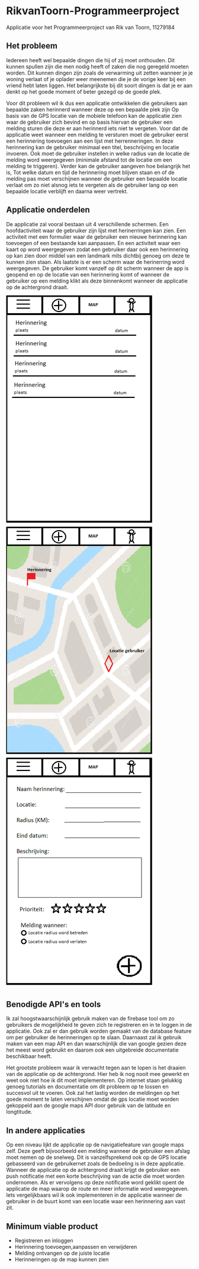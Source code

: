 # RikvanToorn-Programmeerproject
Applicatie voor het Programmeerproject van Rik van Toorn, 11279184


## Het probleem
Iedereen heeft wel bepaalde dingen die hij of zij moet onthouden. Dit kunnen spullen zijn die men nodig heeft of zaken die nog geregeld moeten worden. Dit kunnen dingen zijn zoals de verwarming uit zetten wanneer je je woning verlaat of je oplader weer meenemen die je de vorige keer bij een vriend hebt laten liggen. Het belangrijkste bij dit soort dingen is dat je er aan denkt op het goede moment of beter gezegd op de goede plek.

Voor dit probleem wil ik dus een applicatie ontwikkelen die gebruikers aan bepaalde zaken herinnerd wanneer deze op een bepaalde plek zijn Op basis van de GPS locatie van de mobiele telefoon kan de applicatie zien waar de gebruiker zich bevind en op basis hiervan de gebruiker een melding sturen die deze er aan herinnerd iets niet te vergeten. Voor dat de applicatie weet wanneer een melding te versturen moet de gebruiker eerst een herinnering toevoegen aan een lijst met herrenneringen. In deze herinnering kan de gebruiker minimaal een titel, beschrijving en locatie invoeren. Ook moet de gebruiker instellen in welke radius van de locatie de melding word weergegeven (minimale afstand tot de locatie om een melding te triggeren). Verder kan de gebruiker aangeven hoe belangrijk het is, Tot welke datum en tijd de herinnering moet blijven staan en of de melding pas moet verschijnen wanneer de gebruiker een bepaalde locatie verlaat om zo niet alsnog iets te vergeten als de gebruiker lang op een bepaalde locatie verblijft en daarna weer vertrekt.

## Applicatie onderdelen
De applicatie zal vooral bestaan uit 4 verschillende schermen. Een hoofdactiviteit waar de gebruiker zijn lijst met herinerringen kan zien. Een activiteit met een formulier waar de gebruiker een nieuwe herinnering kan toevoegen of een bestaande kan aanpassen. En een activiteit waar een kaart op word weergegeven zodat een gebruiker daar ook een herinnering op kan zien door middel van een landmark mits dichtbij genoeg om deze te kunnen zien staan. Als laatste is er een scherm waar de herinerring word weergegeven. De gebruiker komt vanzelf op dit scherm wanneer de app is geopend en op de locatie van een herinnering komt of wanneer de gebruiker op een melding klikt als deze binnenkomt wanneer de applicatie op de achtergrond draait.

![](doc/lijst.png)
![](doc/kaart.png)
![](doc/add.png)

## Benodigde API's en tools
Ik zal hoogstwaarschijnlijk gebruik maken van de firebase tool om zo gebruikers de mogelijkheid te geven zich te registreren en in te loggen in de applicatie. Ook zal er dan gebruik worden gemaakt van de database feature om per gebruiker de herinneringen op te slaan. Daarnaast zal ik gebruik maken van een map API en dan waarschijnlijk die van google gezien deze het meest word gebruikt en daarom ook een uitgebreide documentatie beschikbaar heeft. 

Het grootste probleem waar ik verwacht tegen aan te lopen is het draaien van de applicatie op de achtergrond. Hier heb ik nog nooit mee gewerkt en weet ook niet hoe ik dit moet implementeren. Op internet staan gelukkig genoeg tutorials en documentatie om dit probleem op te lossen en succesvol uit te voeren. Ook zal het lastig worden de meldingen op het goede moment te laten verschijnen omdat de gps locatie moet worden gekoppeld aan de google maps API door gebruik van de latitude en longtitude.

## In andere applicaties
Op een niveau lijkt de applicatie op de navigatiefeature van google maps zelf. Deze geeft bijvoorbeeld een melding wanneer de gebruiker een afslag moet nemen op de snelweg. Dit is vanzelfsprekend ook op de GPS locatie gebasseerd van de gebruikernet zoals de bedoeling is in deze applicatie. Wanneer de applicatie op de achtergrond draait krijgt de gebruiker een push notificatie met een korte beschrijving van de actie die moet worden ondernomen. Als er vervolgens op deze notificatie word geklikt opent de applicatie de map waarop de route en meer informatie word weergegeven. Iets vergelijkbaars wil ik ook implementeren in de applicatie wanneer de gebruiker in de buurt komt van een locatie waar een herinnering aan vast zit.

## Minimum viable product
* Registreren en inloggen
* Herinnering toevoegen,aanpassen en verwijderen
* Melding ontvangen op de juiste locatie
* Herinneringen op de map kunnen zien





